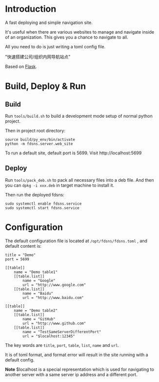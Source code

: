 # Introduction

A fast deploying and simple navigation site.

It's useful when there are various websites to manage and navigate inside of an organization. This gives you a chance to navigate to all.

All you need to do is just writing a toml config file.

"快速搭建公司/组织内网导航站点"

Based on [Flask](http://flask.pocoo.org/).

# Build, Deploy & Run

## Build

Run `tools/build.sh` to build a development mode setup of normal python project.

Then in project root directory:

```
source build/py_env/bin/activate
python -m fdsns.server.web_site
```

To run a default site, default port is 5699. Visit http://localhost:5699

## Deploy

Run `tools/pack_deb.sh` to pack all necessary files into a deb file. And then you can `dpkg -i xxx.deb` in target machine to install it.

Then run the deployed fdsns:

```
sudo systemctl enable fdsns.service
sudo systemctl start fdsns.service
```

# Configuration

The default configuration file is located at `/opt/fdsns/fdsns.toml` , and default content is:

```
title = "Demo"
port = 5699

[[table]]
    name = "Demo table1"
    [[table.list]]
        name = "Google"
        url = "http://www.google.com"
    [[table.list]]
        name = "Baidu"
        url = "http://www.baidu.com"

[[table]]
    name = "Demo table2"
    [[table.list]]
        name = "GitHub"
        url = "http://www.github.com"
    [[table.list]]
        name = "TestSameServerDifferentPort"
        url = "$localhost:12345"        
```

The key words are `title`, `port`, `table`, `list`, `name` and `url`.

It is of toml format, and format error will result in the site running with a default config.

**Note** $localhost is a special representation which is used for navigating to another server with a same server ip address and a different port.
